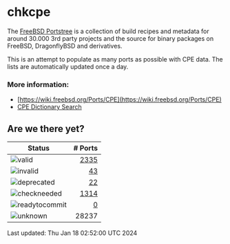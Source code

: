 # chkcpe

The [FreeBSD Portstree](https://cgit.freebsd.org/ports) is a collection of build recipes
and metadata for around 30.000 3rd party projects and the source for binary packages on
FreeBSD, DragonflyBSD and derivatives.

This is an attempt to populate as many ports as possible with CPE data. The lists are
automatically updated once a day.

### More information:
* [https://wiki.freebsd.org/Ports/CPE](https://wiki.freebsd.org/Ports/CPE)
* [CPE Dictionary Search](http://web.nvd.nist.gov/view/cpe/search)


## Are we there yet?

| Status                                                              | # Ports                                                                |
| --------------------------------------------------------------------| ---------------------------------------------------------------------: |
| ![valid](https://img.shields.io/badge/valid-brightgreen)            | [2335](https://github.com/decke/chkcpe/wiki/valid)                 |
| ![invalid](https://img.shields.io/badge/invalid-red)                | [43](https://github.com/decke/chkcpe/wiki/invalid)             |
| ![deprecated](https://img.shields.io/badge/deprecated-red)          | [22](https://github.com/decke/chkcpe/wiki/deprecated)       |
| ![checkneeded](https://img.shields.io/badge/checkneeded-orange)     | [1314](https://github.com/decke/chkcpe/wiki/checkneeded)     |
| ![readytocommit](https://img.shields.io/badge/readytocommit-orange) | [0](https://github.com/decke/chkcpe/wiki/readytocommit) |
| ![unknown](https://img.shields.io/badge/unknown-grey)               | 28237 | |

Last updated: Thu Jan 18 02:52:00 UTC 2024
